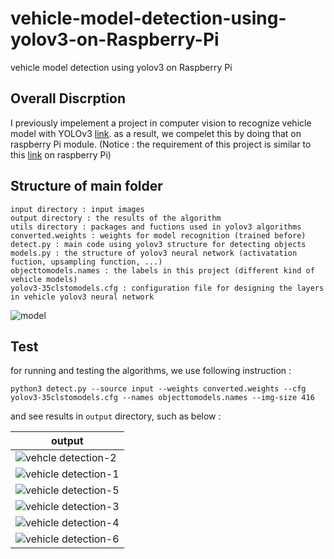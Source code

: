 # vehicle-model-detection-using-yolov3-on-Raspberry-Pi
vehicle model detection using yolov3 on Raspberry Pi

## Overall Discrption
I previously impelement a project in computer vision to recognize vehicle model with YOLOv3 [link](https://github.com/behnoudshafizadeh/vehicle-Recognition-using-deep-learning-algorithm-). as a result, we compelet this by doing that on raspberry Pi module. 
(Notice : the requirement of this project is similar to this [link](https://github.com/behnoudshafizadeh/License-Plate-Detection-using-Raspberry-PI-YOLOV3-) on raspberry Pi)

## Structure of main folder
```
input directory : input images
output directory : the results of the algorithm
utils directory : packages and fuctions used in yolov3 algorithms
converted.weights : weights for model recognition (trained before)
detect.py : main code using yolov3 structure for detecting objects
models.py : the structure of yolov3 neural network (activatation fuction, upsampling function, ...)
objecttomodels.names : the labels in this project (different kind of vehicle models)
yolov3-35clstomodels.cfg : configuration file for designing the layers in vehicle yolov3 neural network
```
![model](https://user-images.githubusercontent.com/53394692/130983449-e865f27d-bf88-4cc9-ba37-97311f0b94c9.png)

## Test
for running and testing the algorithms, we use following instruction :
```
python3 detect.py --source input --weights converted.weights --cfg yolov3-35clstomodels.cfg --names objecttomodels.names --img-size 416
```
and see results in `output` directory, such as below :

|                        output                                       |     
| ------------------------------------------------------------------- | 
| ![vehcle detection-2](https://user-images.githubusercontent.com/53394692/130984060-3676d426-1a2a-491e-b783-90c8edf30a6c.png)  |
| ![vehicle detection-1](https://user-images.githubusercontent.com/53394692/130984114-b8e412a8-2fdc-49b1-8764-f188a20758d8.png) |
| ![vehicle detection-5](https://user-images.githubusercontent.com/53394692/130984159-a51f40e7-5d5e-4363-b2f0-13c9799a43a5.png) |
| ![vehicle detection-3](https://user-images.githubusercontent.com/53394692/130984370-394838a2-7914-46c7-9b95-d3aaa4fc6e19.png) |
| ![vehicle detection-4](https://user-images.githubusercontent.com/53394692/130984450-369de9a8-1134-42df-9b3c-dc15b1472efb.png) |
| ![vehicle detection-6](https://user-images.githubusercontent.com/53394692/130984507-ca3ce12e-3d33-4f2f-8ca4-17d6a2e6b2b0.png) |






























